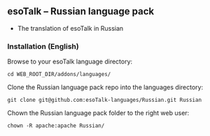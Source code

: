 ## esoTalk – Russian language pack

- The translation of esoTalk in Russian

### Installation (English)

Browse to your esoTalk language directory:
```
cd WEB_ROOT_DIR/addons/languages/
```

Clone the Russian language pack repo into the languages directory:
```
git clone git@github.com:esoTalk-languages/Russian.git Russian
```

Chown the Russian language pack folder to the right web user:
```
chown -R apache:apache Russian/
```
